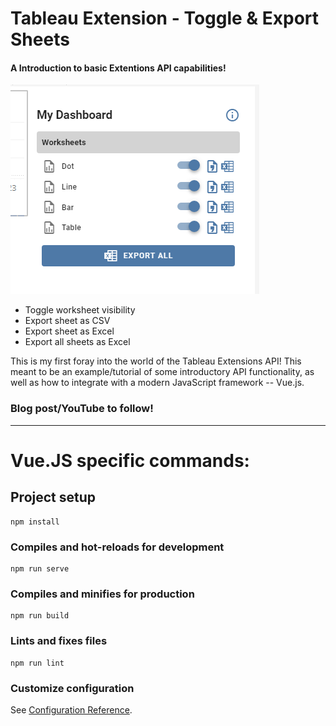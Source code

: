 # Tableau Extension - Toggle & Export Sheets

#### A Introduction to basic Extentions API capabilities!
![Extension Screenshot](./public/screenshot.png)

- Toggle worksheet visibility
- Export sheet as CSV
- Export sheet as Excel
- Export all sheets as Excel

This is my first foray into the world of the Tableau Extensions API! This meant to be an example/tutorial of some introductory API functionality, as well as how to integrate with a modern JavaScript framework -- Vue.js.

### Blog post/YouTube to follow!

---
# Vue.JS specific commands:
## Project setup
```
npm install
```

### Compiles and hot-reloads for development
```
npm run serve
```

### Compiles and minifies for production
```
npm run build
```

### Lints and fixes files
```
npm run lint
```

### Customize configuration
See [Configuration Reference](https://cli.vuejs.org/config/).
